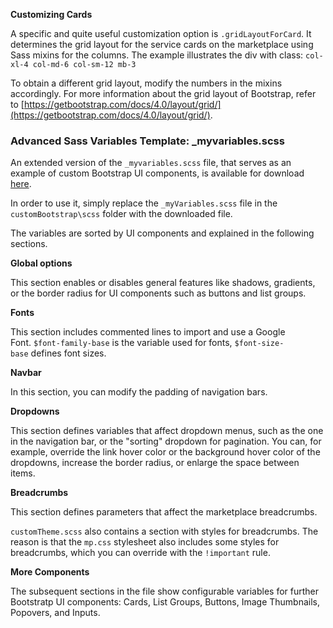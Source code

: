 **Customizing Cards**

A specific and quite useful customization option is `.gridLayoutForCard`. It determines the grid layout for the service cards on the marketplace using Sass mixins for the columns. The example illustrates the div with class: `col-xl-4 col-md-6 col-sm-12 mb-3`

To obtain a different grid layout, modify the numbers in the mixins accordingly. For more information about the grid layout of Bootstrap, refer to [https://getbootstrap.com/docs/4.0/layout/grid/](https://getbootstrap.com/docs/4.0/layout/grid/).

### Advanced Sass Variables Template: \_myvariables.scss

An extended version of the `_myvariables.scss` file, that serves as an example of custom Bootstrap UI components, is available for download [here](advanced/_myvariables.scss).

In order to use it, simply replace the `_myVariables.scss` file in the `customBootstrap\scss` folder with the downloaded file.

The variables are sorted by UI components and explained in the following sections.

**Global options**

This section enables or disables general features like shadows, gradients, or the border radius for UI components such as buttons and list groups.

**Fonts**

This section includes commented lines to import and use a Google Font. `$font-family-base` is the variable used for fonts, `$font-size-base` defines font sizes.

**Navbar**

In this section, you can modify the padding of navigation bars.

**Dropdowns**

This section defines variables that affect dropdown menus, such as the one in the navigation bar, or the "sorting" dropdown for pagination. You can, for example, override the link hover color or the background hover color of the dropdowns, increase the border radius, or enlarge the space between items.


**Breadcrumbs**

This section defines parameters that affect the marketplace breadcrumbs.

`customTheme.scss` also contains a section with styles for breadcrumbs. The reason is that the `mp.css` stylesheet also includes some styles for breadcrumbs, which you can override with the `!important` rule.

**More Components**

The subsequent sections in the file show configurable variables for further Bootstratp UI components: Cards, List Groups, Buttons, Image Thumbnails, Popovers, and Inputs.
